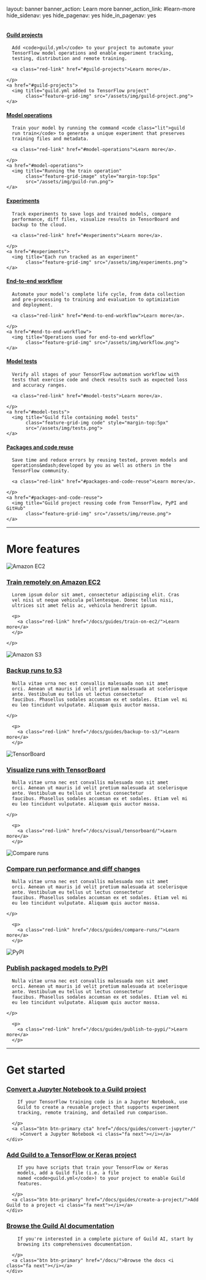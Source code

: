 layout: banner
banner_action: Learn more
banner_action_link: #learn-more
hide_sidenav: yes
hide_pagenav: yes
hide_in_pagenav: yes

<div id="learn-more" style="height:50px;margin-top:-50px"></div>

<div class="row match-height">
  <div class="col-md-4 col-sm-6 promo center">
    <h4><a href="#guild-projects">Guild projects</a></h4>
    <p>

      Add <code>guild.yml</code> to your project to automate your
      TensorFlow model operations and enable experiment tracking,
      testing, distribution and remote training.

      <a class="red-link" href="#guild-projects">Learn more</a>.

    </p>
    <a href="#guild-projects">
      <img title="guild.yml added to TensorFlow project"
           class="feature-grid-img" src="/assets/img/guild-project.png">
    </a>
  </div>

  <div class="col-md-4 col-sm-6 promo center">
    <h4><a href="#model-operations">Model operations</a></h4>
    <p>

      Train your model by running the command <code class="lit">guild
      run train</code> to generate a unique experiment that preserves
      training files and metadata.

      <a class="red-link" href="#model-operations">Learn more</a>.

    </p>
    <a href="#model-operations">
      <img title="Running the train operation"
           class="feature-grid-image" style="margin-top:5px"
           src="/assets/img/guild-run.png">
    </a>
  </div>

  <div class="col-md-4 col-sm-6 promo center">
    <h4><a href="#experiments">Experiments</a></h4>
    <p>

      Track experiments to save logs and trained models, compare
      performance, diff files, visualize results in TensorBoard and
      backup to the cloud.

      <a class="red-link" href="#experiments">Learn more</a>.

    </p>
    <a href="#experiments">
      <img title="Each run tracked as an experiment"
           class="feature-grid-img" src="/assets/img/experiments.png">
    </a>
  </div>

  <div class="col-md-4 col-sm-6 promo center">
    <h4><a href="#end-to-end-workflow">End-to-end workflow</a></h4>
    <p>

      Automate your model's complete life cycle, from data collection
      and pre-processing to training and evaluation to optimization
      and deployment.

      <a class="red-link" href="#end-to-end-workflow">Learn more</a>.

    </p>
    <a href="#end-to-end-workflow">
      <img title="Operations used for end-to-end workflow"
           class="feature-grid-img" src="/assets/img/workflow.png">
    </a>
  </div>

  <div class="col-md-4 col-sm-6 promo center">
    <h4><a href="#model-tests">Model tests</a></h4>
    <p>

      Verify all stages of your TensorFlow automation workflow with
      tests that exercise code and check results such as expected loss
      and accuracy ranges.

      <a class="red-link" href="#model-tests">Learn more</a>.

    </p>
    <a href="#model-tests">
      <img title="Guild file containing model tests"
           class="feature-grid-img code" style="margin-top:5px"
           src="/assets/img/tests.png">
    </a>
  </div>

  <div class="col-md-4 col-sm-6 promo center">
    <h4><a href="#packages-and-code-reuse">Packages and code reuse</a></h4>
    <p>

      Save time and reduce errors by reusing tested, proven models and
      operations&mdash;developed by you as well as others in the
      TensorFlow community.

      <a class="red-link" href="#packages-and-code-reuse">Learn more</a>.

    </p>
    <a href="#packages-and-code-reuse">
      <img title="Guild project reusing code from TensorFlow, PyPI and GitHub"
           class="feature-grid-img" src="/assets/img/reuse.png">
    </a>
  </div>

</div>

---

# More features

<div class="row feature">
  <div class="img img-smaller col col-md-2">
    <img title="Amazon EC2" src="/assets/img/ec2.png">
  </div>
  <div class="body col col-md-10">
    <h3><a href="/docs/guides/train-on-ec2/">Train remotely on Amazon EC2</a></h3>
    <p>

      Lorem ipsum dolor sit amet, consectetur adipiscing elit. Cras
      vel nisi ut neque vehicula pellentesque. Donec tellus nisi,
      ultrices sit amet felis ac, vehicula hendrerit ipsum.

      <p>
        <a class="red-link" href="/docs/guides/train-on-ec2/">Learn more</a>
      </p>

    </p>
  </div>
</div>

<div class="row feature">
  <div class="img img-smaller col col-md-2">
    <img title="Amazon S3" src="/assets/img/s3.png">
  </div>
  <div class="body col col-md-10">
    <h3><a href="/docs/guides/backup-to-s3/">Backup runs to S3</a></h3>
    <p>

      Nulla vitae urna nec est convallis malesuada non sit amet
      orci. Aenean ut mauris id velit pretium malesuada at scelerisque
      ante. Vestibulum eu tellus ut lectus consectetur
      faucibus. Phasellus sodales accumsan ex et sodales. Etiam vel mi
      eu leo tincidunt vulputate. Aliquam quis auctor massa.

    </p>

      <p>
        <a class="red-link" href="/docs/guides/backup-to-s3/">Learn more</a>
      </p>
  </div>
</div>

<div class="row feature">
  <div class="img img-bigger col col-md-2">
    <img title="TensorBoard" src="/assets/img/tb-feature.png">
  </div>
  <div class="body col col-md-10">
    <h3><a href="/docs/visual/tensorboard/">Visualize runs with TensorBoard</a></h3>
    <p>

      Nulla vitae urna nec est convallis malesuada non sit amet
      orci. Aenean ut mauris id velit pretium malesuada at scelerisque
      ante. Vestibulum eu tellus ut lectus consectetur
      faucibus. Phasellus sodales accumsan ex et sodales. Etiam vel mi
      eu leo tincidunt vulputate. Aliquam quis auctor massa.

    </p>

      <p>
        <a class="red-link" href="/docs/visual/tensorboard/">Learn more</a>
      </p>
  </div>
</div>

<div class="row feature">
  <div class="img img-smaller col col-md-2">
    <img title="Compare runs" src="/assets/img/compare-feature.png">
  </div>
  <div class="body col col-md-10">
    <h3><a href="/docs/guides/compare-runs/">Compare run performance and diff changes</a></h3>
    <p>

      Nulla vitae urna nec est convallis malesuada non sit amet
      orci. Aenean ut mauris id velit pretium malesuada at scelerisque
      ante. Vestibulum eu tellus ut lectus consectetur
      faucibus. Phasellus sodales accumsan ex et sodales. Etiam vel mi
      eu leo tincidunt vulputate. Aliquam quis auctor massa.

    </p>

      <p>
        <a class="red-link" href="/docs/guides/compare-runs/">Learn more</a>
      </p>
  </div>
</div>

<div class="row feature">
  <div class="img col col-md-2">
    <img title="PyPI" src="/assets/img/pypi-feature.jpg">
  </div>
  <div class="body col col-md-10">
    <h3><a href="/docs/guides/publish-to-pypi/">Publish packaged models to PyPI</a></h3>
    <p>

      Nulla vitae urna nec est convallis malesuada non sit amet
      orci. Aenean ut mauris id velit pretium malesuada at scelerisque
      ante. Vestibulum eu tellus ut lectus consectetur
      faucibus. Phasellus sodales accumsan ex et sodales. Etiam vel mi
      eu leo tincidunt vulputate. Aliquam quis auctor massa.

    </p>

      <p>
        <a class="red-link" href="/docs/guides/publish-to-pypi/">Learn more</a>
      </p>
  </div>
</div>

---

# Get started

<div class="row match-height" style="margin-bottom:40px">
  <div class="col col-md-4">
    <div class="promo left">
      <h3><a href="/docs/guides/convert-jupyter">Convert a Jupyter Notebook to a Guild project</a></h3>
      <p class="expand">

        If your TensorFlow training code is in a Jupyter Notebook, use
        Guild to create a reusable project that supports experiment
        tracking, remote training, and detailed run comparison.

      </p>
      <a class="btn btn-primary cta" href="/docs/guides/convert-jupyter/"
         >Convert a Jupyter Notebook <i class="fa next"></i></a>
    </div>
  </div>

  <div class="col col-md-4">
    <div class="promo left">
      <h3><a href="/docs/guides/create-a-project/">Add Guild to a TensorFlow or Keras project</a></h3>
      <p class="expand">

        If you have scripts that train your TensorFlow or Keras
        models, add a Guild file (i.e. a file
        named <code>guild.yml</code>) to your project to enable Guild
        features.

      </p>
      <a class="btn btn-primary" href="/docs/guides/create-a-project/">Add Guild to a project <i class="fa next"></i></a>
    </div>
  </div>

  <div class="col col-md-4">
    <div class="promo left">
      <h3><a href="/docs/">Browse the Guild AI documentation</a></h3>
      <p class="expand">

        If you're interested in a complete picture of Guild AI, start by
        browsing its comprehensives documentation.

      </p>
      <a class="btn btn-primary" href="/docs/">Browse the docs <i class="fa next"></i></a>
    </div>
  </div>
</div>
